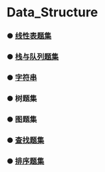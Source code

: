 # Data_Structure


### ● [线性表题集](https://github.com/fang0jun/Data_Structure/blob/master/%E7%BA%BF%E6%80%A7%E8%A1%A8/README.md)

### ● [栈与队列题集](https://github.com/fang0jun/Data_Structure/blob/master/%E6%A0%88%E4%B8%8E%E9%98%9F%E5%88%97/README.md)

### ● [字符串](https://github.com/fang0jun/Data_Structure/blob/master/%E5%AD%97%E7%AC%A6%E4%B8%B2/README.md)

### ● 树题集

### ● 图题集

### ● [查找题集](https://github.com/fang0jun/Data_Structure/blob/master/%E6%9F%A5%E6%89%BE/README.md)

### ● [排序题集](https://github.com/fang0jun/Data_Structure/blob/master/%E6%8E%92%E5%BA%8F/README.md)